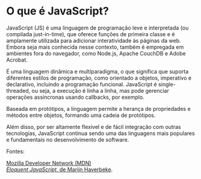 # O que é JavaScript?

JavaScript (JS) é uma linguagem de programação leve e interpretada (ou compilada just-in-time), que oferece funções de primeira classe e é amplamente utilizada para adicionar interatividade às páginas da web. Embora seja mais conhecida nesse contexto, também é empregada em ambientes fora do navegador, como Node.js, Apache CouchDB e Adobe Acrobat.

É uma linguagem dinâmica e multiparadigma, o que significa que suporta diferentes estilos de programação, como orientado a objetos, imperativo e declarativo, incluindo a programação funcional. JavaScript é single-threaded, ou seja, a execução é linha a linha, mas pode gerenciar operações assíncronas usando callbacks, por exemplo. 

Baseada em protótipos, a linguagem permite a herança de propriedades e métodos entre objetos, formando uma cadeia de protótipos. 

Além disso, por ser altamente flexível e de fácil integração com outras tecnologias, JavaScript continua sendo uma das linguagens mais populares e fundamentais no desenvolvimento de software.


Fontes:

[Mozilla Developer Network (MDN)](https://developer.mozilla.org/en-US/docs/Web/JavaScript)  
[*Eloquent JavaScript*, de Marijn Haverbeke](https://eloquentjavascript.net/).  
